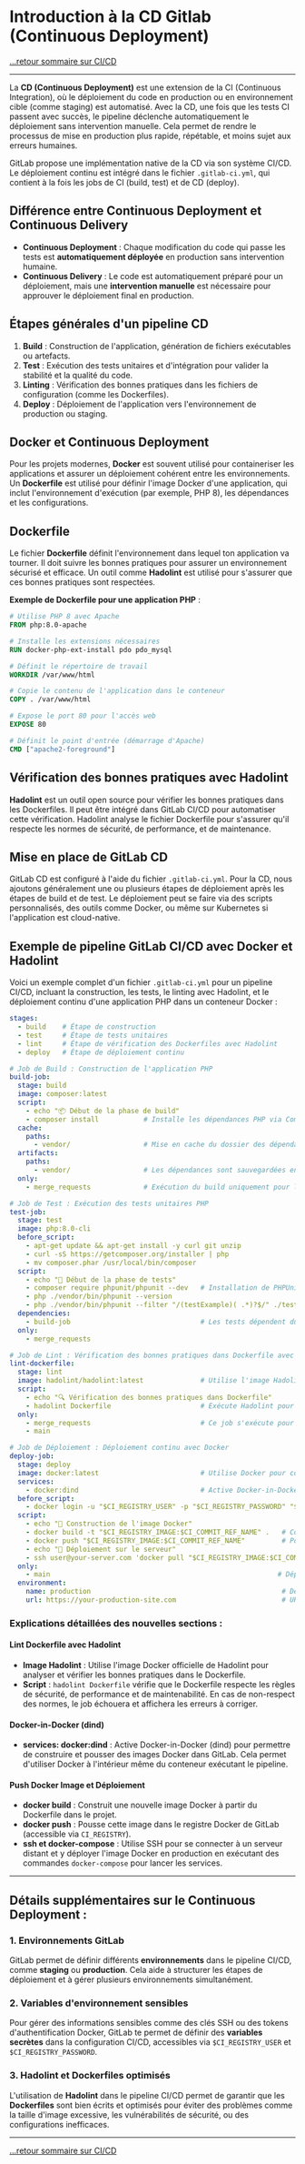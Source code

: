# Introduction à la CD Gitlab (Continuous Deployment)

[...retour sommaire sur CI/CD](../menu.md)

---

La **CD (Continuous Deployment)** est une extension de la CI (Continuous Integration), où le déploiement du code en production ou en environnement cible (comme staging) est automatisé. Avec la CD, une fois que les tests CI passent avec succès, le pipeline déclenche automatiquement le déploiement sans intervention manuelle. Cela permet de rendre le processus de mise en production plus rapide, répétable, et moins sujet aux erreurs humaines.

GitLab propose une implémentation native de la CD via son système CI/CD. Le déploiement continu est intégré dans le fichier `.gitlab-ci.yml`, qui contient à la fois les jobs de CI (build, test) et de CD (deploy).

## Différence entre **Continuous Deployment** et **Continuous Delivery**

- **Continuous Deployment** : Chaque modification du code qui passe les tests est **automatiquement déployée** en production sans intervention humaine.
- **Continuous Delivery** : Le code est automatiquement préparé pour un déploiement, mais une **intervention manuelle** est nécessaire pour approuver le déploiement final en production.

## Étapes générales d'un pipeline CD

1. **Build** : Construction de l'application, génération de fichiers exécutables ou artefacts.
2. **Test** : Exécution des tests unitaires et d'intégration pour valider la stabilité et la qualité du code.
3. **Linting** : Vérification des bonnes pratiques dans les fichiers de configuration (comme les Dockerfiles).
4. **Deploy** : Déploiement de l'application vers l'environnement de production ou staging.

## Docker et Continuous Deployment

Pour les projets modernes, **Docker** est souvent utilisé pour containeriser les applications et assurer un déploiement cohérent entre les environnements. Un **Dockerfile** est utilisé pour définir l'image Docker d'une application, qui inclut l'environnement d'exécution (par exemple, PHP 8), les dépendances et les configurations.

## Dockerfile
Le fichier **Dockerfile** définit l'environnement dans lequel ton application va tourner. Il doit suivre les bonnes pratiques pour assurer un environnement sécurisé et efficace. Un outil comme **Hadolint** est utilisé pour s'assurer que ces bonnes pratiques sont respectées.

**Exemple de Dockerfile pour une application PHP** :
```Dockerfile
# Utilise PHP 8 avec Apache
FROM php:8.0-apache

# Installe les extensions nécessaires
RUN docker-php-ext-install pdo pdo_mysql

# Définit le répertoire de travail
WORKDIR /var/www/html

# Copie le contenu de l'application dans le conteneur
COPY . /var/www/html

# Expose le port 80 pour l'accès web
EXPOSE 80

# Définit le point d'entrée (démarrage d'Apache)
CMD ["apache2-foreground"]
```

## Vérification des bonnes pratiques avec **Hadolint**

**Hadolint** est un outil open source pour vérifier les bonnes pratiques dans les Dockerfiles. Il peut être intégré dans GitLab CI/CD pour automatiser cette vérification. Hadolint analyse le fichier Dockerfile pour s'assurer qu'il respecte les normes de sécurité, de performance, et de maintenance.

## Mise en place de GitLab CD

GitLab CD est configuré à l'aide du fichier `.gitlab-ci.yml`. Pour la CD, nous ajoutons généralement une ou plusieurs étapes de déploiement après les étapes de build et de test. Le déploiement peut se faire via des scripts personnalisés, des outils comme Docker, ou même sur Kubernetes si l'application est cloud-native.


## Exemple de pipeline GitLab CI/CD avec Docker et Hadolint

Voici un exemple complet d'un fichier `.gitlab-ci.yml` pour un pipeline CI/CD, incluant la construction, les tests, le linting avec Hadolint, et le déploiement continu d'une application PHP dans un conteneur Docker :

```yaml
stages:
  - build    # Étape de construction
  - test     # Étape de tests unitaires
  - lint     # Étape de vérification des Dockerfiles avec Hadolint
  - deploy   # Étape de déploiement continu

# Job de Build : Construction de l'application PHP
build-job:
  stage: build
  image: composer:latest
  script:
    - echo "📦 Début de la phase de build"
    - composer install           # Installe les dépendances PHP via Composer
  cache:
    paths:
      - vendor/                  # Mise en cache du dossier des dépendances
  artifacts:
    paths:
      - vendor/                  # Les dépendances sont sauvegardées en tant qu'artefacts pour le job suivant
  only:
    - merge_requests             # Exécution du build uniquement pour les merge requests

# Job de Test : Exécution des tests unitaires PHP
test-job:
  stage: test
  image: php:8.0-cli
  before_script:
    - apt-get update && apt-get install -y curl git unzip
    - curl -sS https://getcomposer.org/installer | php
    - mv composer.phar /usr/local/bin/composer
  script:
    - echo "🧪 Début de la phase de tests"
    - composer require phpunit/phpunit --dev   # Installation de PHPUnit pour exécuter les tests unitaires
    - php ./vendor/bin/phpunit --version
    - php ./vendor/bin/phpunit --filter "/(testExample)( .*)?$/" ./tests/ExampleTest.php
  dependencies:
    - build-job                                # Les tests dépendent du build
  only:
    - merge_requests

# Job de Lint : Vérification des bonnes pratiques dans Dockerfile avec Hadolint
lint-dockerfile:
  stage: lint
  image: hadolint/hadolint:latest              # Utilise l'image Hadolint pour vérifier le Dockerfile
  script:
    - echo "🔍 Vérification des bonnes pratiques dans Dockerfile"
    - hadolint Dockerfile                      # Exécute Hadolint pour vérifier le fichier Dockerfile
  only:
    - merge_requests                           # Ce job s'exécute pour les merge requests et sur la branche main
    - main

# Job de Déploiement : Déploiement continu avec Docker
deploy-job:
  stage: deploy
  image: docker:latest                         # Utilise Docker pour construire et déployer l'image
  services:
    - docker:dind                              # Active Docker-in-Docker (dind) pour permettre la construction et le push d'images Docker
  before_script:
    - docker login -u "$CI_REGISTRY_USER" -p "$CI_REGISTRY_PASSWORD" "$CI_REGISTRY"
  script:
    - echo "🚀 Construction de l'image Docker"
    - docker build -t "$CI_REGISTRY_IMAGE:$CI_COMMIT_REF_NAME" .   # Construit l'image Docker
    - docker push "$CI_REGISTRY_IMAGE:$CI_COMMIT_REF_NAME"         # Pousse l'image dans le registre Docker de GitLab
    - echo "🚀 Déploiement sur le serveur"
    - ssh user@your-server.com 'docker pull "$CI_REGISTRY_IMAGE:$CI_COMMIT_REF_NAME" && docker-compose up -d'  # Déploie l'image sur le serveur
  only:
    - main                                                        # Déploiement uniquement sur la branche main
  environment:
    name: production                                               # Définit l'environnement de production
    url: https://your-production-site.com                          # URL de l'environnement de production
```

### Explications détaillées des nouvelles sections :

#### **Lint Dockerfile avec Hadolint**
- **Image Hadolint** : Utilise l'image Docker officielle de Hadolint pour analyser et vérifier les bonnes pratiques dans le Dockerfile.
- **Script** : `hadolint Dockerfile` vérifie que le Dockerfile respecte les règles de sécurité, de performance et de maintenabilité. En cas de non-respect des normes, le job échouera et affichera les erreurs à corriger.

#### **Docker-in-Docker (dind)**
- **services: docker:dind** : Active Docker-in-Docker (dind) pour permettre de construire et pousser des images Docker dans GitLab. Cela permet d'utiliser Docker à l'intérieur même du conteneur exécutant le pipeline.

#### **Push Docker Image et Déploiement**
- **docker build** : Construit une nouvelle image Docker à partir du Dockerfile dans le projet.
- **docker push** : Pousse cette image dans le registre Docker de GitLab (accessible via `CI_REGISTRY`).
- **ssh et docker-compose** : Utilise SSH pour se connecter à un serveur distant et y déployer l'image Docker en production en exécutant des commandes `docker-compose` pour lancer les services.

---

## Détails supplémentaires sur le Continuous Deployment :

### 1. **Environnements GitLab**
GitLab permet de définir différents **environnements** dans le pipeline CI/CD, comme **staging** ou **production**. Cela aide à structurer les étapes de déploiement et à gérer plusieurs environnements simultanément.

### 2. **Variables d'environnement sensibles**
Pour gérer des informations sensibles comme des clés SSH ou des tokens d'authentification Docker, GitLab te permet de définir des **variables secrètes** dans la configuration CI/CD, accessibles via `$CI_REGISTRY_USER` et `$CI_REGISTRY_PASSWORD`.

### 3. **Hadolint et Dockerfiles optimisés**
L'utilisation de **Hadolint** dans le pipeline CI/CD permet de garantir que les **Dockerfiles** sont bien écrits et optimisés pour éviter des problèmes comme la taille d'image excessive, les vulnérabilités de sécurité, ou des configurations inefficaces.

---

[...retour sommaire sur CI/CD](../menu.md)
